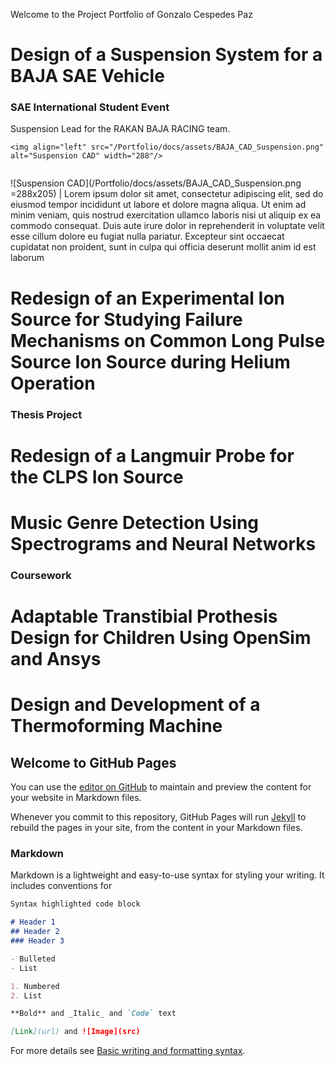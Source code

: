 Welcome to the Project Portfolio of Gonzalo Cespedes Paz

# Design of a Suspension System for a BAJA SAE Vehicle
### SAE International Student Event

Suspension Lead for the RAKAN BAJA RACING team.

```
<img align="left" src="/Portfolio/docs/assets/BAJA_CAD_Suspension.png" alt="Suspension CAD" width="288"/>


```
![Suspension CAD](/Portfolio/docs/assets/BAJA_CAD_Suspension.png =288x205) | Lorem ipsum dolor sit amet, consectetur adipiscing elit, sed do eiusmod tempor incididunt ut labore et dolore magna aliqua. Ut enim ad minim veniam, quis nostrud exercitation ullamco laboris nisi ut aliquip ex ea commodo consequat. Duis aute irure dolor in reprehenderit in voluptate velit esse cillum dolore eu fugiat nulla pariatur. Excepteur sint occaecat cupidatat non proident, sunt in culpa qui officia deserunt mollit anim id est laborum

# Redesign of an Experimental Ion Source for Studying Failure Mechanisms on Common Long Pulse Source Ion Source during Helium Operation
### Thesis Project



# Redesign of a Langmuir Probe for the CLPS Ion Source



# Music Genre Detection Using Spectrograms and Neural Networks
### Coursework



# Adaptable Transtibial Prothesis Design for Children Using OpenSim and Ansys



# Design and Development of a Thermoforming Machine
 


## Welcome to GitHub Pages

You can use the [editor on GitHub](https://github.com/gonzalo-cespedes/gcespedesp/edit/gh-pages/index.md) to maintain and preview the content for your website in Markdown files.

Whenever you commit to this repository, GitHub Pages will run [Jekyll](https://jekyllrb.com/) to rebuild the pages in your site, from the content in your Markdown files.

### Markdown

Markdown is a lightweight and easy-to-use syntax for styling your writing. It includes conventions for

```markdown
Syntax highlighted code block

# Header 1
## Header 2
### Header 3

- Bulleted
- List

1. Numbered
2. List

**Bold** and _Italic_ and `Code` text

[Link](url) and ![Image](src)
```

For more details see [Basic writing and formatting syntax](https://docs.github.com/en/github/writing-on-github/getting-started-with-writing-and-formatting-on-github/basic-writing-and-formatting-syntax).
